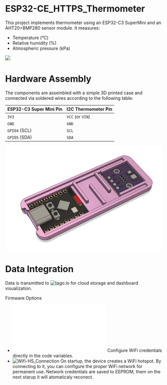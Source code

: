 # ESP32-CE_HTTPS_Thermometer
This project implements thermometer using an ESP32-C3 SuperMini and an AHT20+BMP280 sensor module. It measures:
- Temperature (°C)
- Relative humidity (%)
- Atmospheric pressure (kPa)

![](Pictures/20250505_221746.png)

# Hardware Assembly
The components are assembled with a simple 3D printed case and connected via soldered wires according to the following table:

| ESP32-C3 Super Mini Pin | I2C Thermometer Pin | 
|-------------------------|---------------------|
| `3V3`                   | `VCC` (or `VIN`)    |
| `GND`                   | `GND`               |
| `GPIO4` (SCL)           | `SCL`               |
| `GPIO5` (SDA)           | `SDA`               | 

![diagram](Pictures/Picture2.png)


# Data Integration

Data is transmitted to ![tago.io](https://tago.io/) for cloud storage and dashboard visualization.

Firmware Options
  - ![Simple Connection](Simple_Connetion.h) Configure WiFi credentials directly in the code variables.
  - ![Wifi-HS_Connection](Wifi-HS_Connection) On startup, the device creates a WiFi hotspot. By connecting to it, you can configure the proper WiFi network for permanent use. Network credentials are saved to EEPROM, them on the next starup it will atomaticaly reconect.
